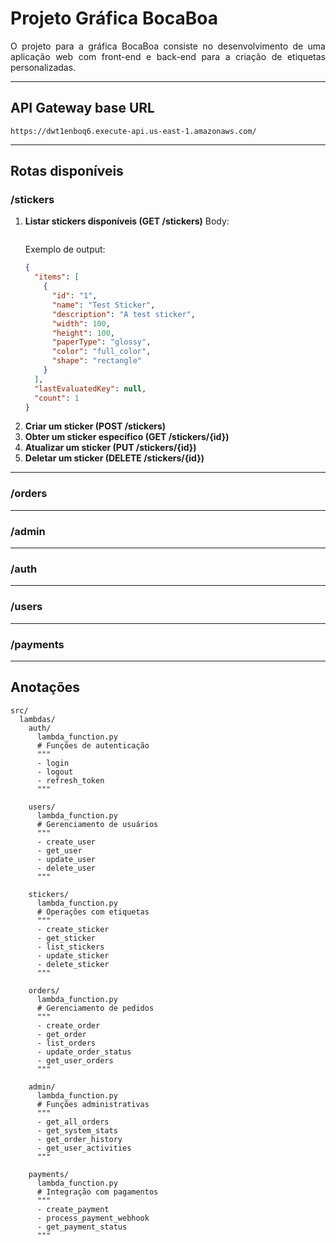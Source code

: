 <div align="justify">

# Projeto Gráfica BocaBoa

O projeto para a gráfica BocaBoa consiste no desenvolvimento de uma aplicação web com front-end e back-end para a criação de etiquetas personalizadas.

---

## API Gateway base URL
```
https://dwt1enboq6.execute-api.us-east-1.amazonaws.com/
```

---

## Rotas disponíveis

### /stickers

1. **Listar stickers disponíveis (GET /stickers)**
    Body:
    ```json
    ```
    Exemplo de output:
    ```json
    {
      "items": [
        {
          "id": "1",
          "name": "Test Sticker",
          "description": "A test sticker",
          "width": 100,
          "height": 100,
          "paperType": "glossy",
          "color": "full_color",
          "shape": "rectangle"
        }
      ],
      "lastEvaluatedKey": null,
      "count": 1
    }
    ```
2. **Criar um sticker (POST /stickers)**
3. **Obter um sticker específico (GET /stickers/{id})**
4. **Atualizar um sticker (PUT /stickers/{id})**
5. **Deletar um sticker (DELETE /stickers/{id})**

---

### /orders

---

### /admin

---

### /auth

---

### /users

---

### /payments

---

## Anotações

```
src/
  lambdas/
    auth/
      lambda_function.py
      # Funções de autenticação
      """
      - login
      - logout
      - refresh_token
      """

    users/
      lambda_function.py
      # Gerenciamento de usuários
      """
      - create_user
      - get_user
      - update_user
      - delete_user
      """

    stickers/
      lambda_function.py
      # Operações com etiquetas
      """
      - create_sticker
      - get_sticker
      - list_stickers
      - update_sticker
      - delete_sticker
      """

    orders/
      lambda_function.py
      # Gerenciamento de pedidos
      """
      - create_order
      - get_order
      - list_orders
      - update_order_status
      - get_user_orders
      """

    admin/
      lambda_function.py
      # Funções administrativas
      """
      - get_all_orders
      - get_system_stats
      - get_order_history
      - get_user_activities
      """

    payments/
      lambda_function.py
      # Integração com pagamentos
      """
      - create_payment
      - process_payment_webhook
      - get_payment_status
      """
```

</div>